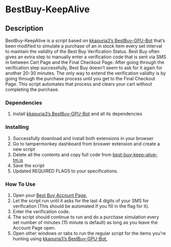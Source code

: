 <h1><strong>BestBuy-KeepAlive</strong></h1>
<h2>Description</h2>
<p>BestBuy-KeepAlive is a script based on <a href="https://github.com/kkapuria3/BestBuy-GPU-Bot">kkapuria3&rsquo;s BestBuy-GPU-Bot</a> that&rsquo;s been modified to simulate a purchase of an in stock item every set interval to maintain the validity of the Best Buy Verification Status. Best Buy often gives an extra step to manually enter a verification code that is sent via SMS in between Cart Page and the Final Checkout Page. After going through the verification step successfully, Best Buy doesn&rsquo;t seem to ask for it again for another 20-30 minutes. The only way to extend the verification validity is by going through the purchase process until you get to the Final Checkout Page. This script automates that process and clears your cart without completing the purchase.</p>
<h3>Dependencies</h3>
<ol>
<li>Install <a href="https://github.com/kkapuria3/BestBuy-GPU-Bot">kkapuria3&rsquo;s BestBuy-GPU-Bot</a> and all its dependencies</li>
</ol>
<h3>Installing</h3>
<ol>
<li>Successfully download and install both extensions in your browser</li>
<li>Go to tampermonkey dashboard from broswer extension and create a new script</li>
<li>Delete all the contents and copy full code from <a href="https://github.com/rnario85/BestBuy-KeepAlive/blob/main/best-buy-keep-alive-tm.js">best-buy-keep-alive-tm.js</a></li>
<li>Save the script</li>
<li>Updated REQUIRED FLAGS to your specifications.</li>
</ol>
<h3>How To Use</h3>
<ol>
<li>Open your <a href="https://www.bestbuy.com/site/customer/myaccount">Best Buy Account Page.</a></li>
<li>Let the script run until it asks for the last 4 digits of your SMS for verification (This should be automated if you fill in the flag for it).</li>
<li>Enter the verification code.</li>
<li>The script should continue to run and do a purchase simulation every set number of minutes (15 minute is default) as long as you leave the Account Page open.</li>
<li>Open other windows or tabs to run the regular script for the items you're hunting using <a href="https://github.com/kkapuria3/BestBuy-GPU-Bot">kkapuria3&rsquo;s BestBuy-GPU-Bot.</a></li>
</ol>
<p>&nbsp;</p>